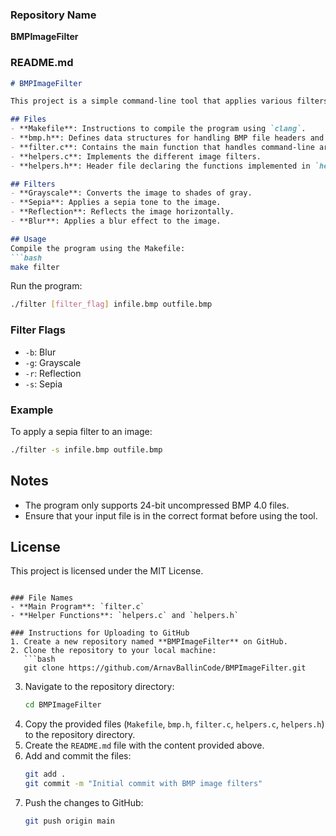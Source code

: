 ### Repository Name
**BMPImageFilter**

### README.md
```markdown
# BMPImageFilter

This project is a simple command-line tool that applies various filters to BMP image files. The filters include grayscale, sepia, reflection, and blur. It is implemented in C and uses the BMP file format.

## Files
- **Makefile**: Instructions to compile the program using `clang`.
- **bmp.h**: Defines data structures for handling BMP file headers and pixels.
- **filter.c**: Contains the main function that handles command-line arguments and applies the chosen filter.
- **helpers.c**: Implements the different image filters.
- **helpers.h**: Header file declaring the functions implemented in `helpers.c`.

## Filters
- **Grayscale**: Converts the image to shades of gray.
- **Sepia**: Applies a sepia tone to the image.
- **Reflection**: Reflects the image horizontally.
- **Blur**: Applies a blur effect to the image.

## Usage
Compile the program using the Makefile:
```bash
make filter
```

Run the program:
```bash
./filter [filter_flag] infile.bmp outfile.bmp
```

### Filter Flags
- `-b`: Blur
- `-g`: Grayscale
- `-r`: Reflection
- `-s`: Sepia

### Example
To apply a sepia filter to an image:
```bash
./filter -s infile.bmp outfile.bmp
```

## Notes
- The program only supports 24-bit uncompressed BMP 4.0 files.
- Ensure that your input file is in the correct format before using the tool.

## License
This project is licensed under the MIT License.
```

### File Names
- **Main Program**: `filter.c`
- **Helper Functions**: `helpers.c` and `helpers.h`

### Instructions for Uploading to GitHub
1. Create a new repository named **BMPImageFilter** on GitHub.
2. Clone the repository to your local machine:
   ```bash
   git clone https://github.com/ArnavBallinCode/BMPImageFilter.git
   ```
3. Navigate to the repository directory:
   ```bash
   cd BMPImageFilter
   ```
4. Copy the provided files (`Makefile`, `bmp.h`, `filter.c`, `helpers.c`, `helpers.h`) to the repository directory.
5. Create the `README.md` file with the content provided above.
6. Add and commit the files:
   ```bash
   git add .
   git commit -m "Initial commit with BMP image filters"
   ```
7. Push the changes to GitHub:
   ```bash
   git push origin main
   ```

